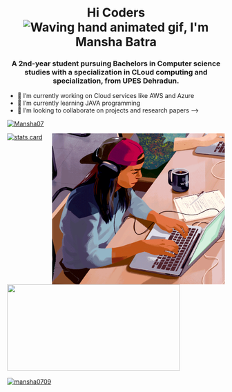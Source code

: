 
<h1 align="center">Hi Coders<img src="https://raw.githubusercontent.com/nixin72/nixin72/master/wave.gif" 
         alt="Waving hand animated gif"
         height="45"
         width="45" />, I'm Mansha Batra</h1>
<h3 align="center">
A 2nd-year student pursuing Bachelors in Computer science studies with a specialization in CLoud computing and specialization, from UPES Dehradun.
</h3>

- 🔭 I’m currently working on Cloud services like AWS and Azure 
- 🌱 I’m currently learning JAVA programming 
- 👯 I’m looking to collaborate on projects and research papers 
--><a href="https://github.com/Mansha07">
<p align="left"><img src="https://komarev.com/ghpvc/?username=Mansha07&label=Profile%20views&color=0e75b6&style=flat" alt="Mansha07" /> </p>
<p></a>
<a align= "center" href="https://github.com/Mansha07">
<img alt= "stats card" height="200px" width="400" src="https://github-readme-streak-stats.herokuapp.com/?user=Mansha07&theme=radical">
<img align="right" height="350" width="400" src="https://github.com/Mansha07/Mansha07/blob/main/auto-draft-16.gif" /> </a>
</p>
<img height="200px" width="400" src="https://github-readme-stats.vercel.app/api?username=Mansha07&count_private=true&theme=radical&show_icons=true" />

<p align="left"> <a href="https://twitter.com/mansha0709" target="blank"><img src="https://img.shields.io/twitter/follow/mansha0709?logo=twitter&style=for-the-badge" alt="mansha0709" /></a> </p>
<p align="center">
